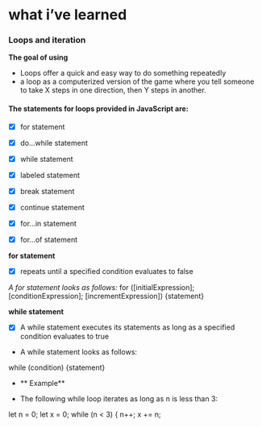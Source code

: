 # what i’ve learned

### Loops and iteration
**The goal of using**
- Loops offer a quick and easy way to do something repeatedly
- a loop as a computerized version of the game where you tell someone to take X steps in one direction, then Y steps in another.

#### The statements for loops provided in JavaScript are:
- [x] for statement
- [x] do...while statement
- [x] while statement
- [x] labeled statement
- [x] break statement
- [x] continue statement
- [x] for...in statement
- [x] for...of statement


**for statement**


- [x] repeats until a specified condition evaluates to false

*A for statement looks as follows:*
for ([initialExpression]; [conditionExpression]; [incrementExpression])
 {statement} 

**while statement**
- [x] A while statement executes its statements as long as a specified condition evaluates to true


* A while statement looks as follows:

while (condition)
 {statement} 

- ** Example**

- The following while loop iterates as long as n is less than 3:

let n = 0;
let x = 0;
while (n < 3) {
  n++;
  x += n;





